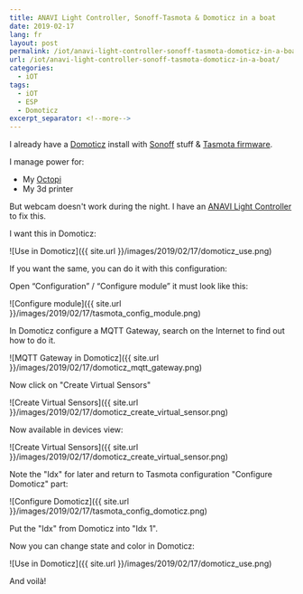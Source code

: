 ```yaml
---
title: ANAVI Light Controller, Sonoff-Tasmota & Domoticz in a boat
date: 2019-02-17
lang: fr
layout: post
permalink: /iot/anavi-light-controller-sonoff-tasmota-domoticz-in-a-boat/
url: /iot/anavi-light-controller-sonoff-tasmota-domoticz-in-a-boat/
categories:
  - iOT
tags:
  - iOT
  - ESP
  - Domoticz
excerpt_separator: <!--more-->
---
```


I already have a [Domoticz](https://domoticz.com/) install with [Sonoff](https://www.itead.cc/smart-home/sonoff-wifi-wireless-switch-1.html) stuff & [Tasmota firmware](https://github.com/arendst/Sonoff-Tasmota).

I manage power for:
- My [Octopi](https://octoprint.org/)
- My 3d printer

But webcam doesn't work during the night. I have an [ANAVI Light Controller](https://www.crowdsupply.com/anavi-technology/light-controller) to fix this.

I want this in Domoticz:

![Use in Domoticz]({{ site.url }}/images/2019/02/17/domoticz_use.png)

<!--more-->

If you want the same, you can do it with this configuration:

Open “Configuration” / “Configure module” it must look like this:

![Configure module]({{ site.url }}/images/2019/02/17/tasmota_config_module.png)

In Domoticz configure a MQTT Gateway, search on the Internet to find out how to do it.

![MQTT Gateway in Domoticz]({{ site.url }}/images/2019/02/17/domoticz_mqtt_gateway.png)

Now click on "Create Virtual Sensors"

![Create Virtual Sensors]({{ site.url }}/images/2019/02/17/domoticz_create_virtual_sensor.png)

Now available in devices view:

![Create Virtual Sensors]({{ site.url }}/images/2019/02/17/domoticz_create_virtual_sensor.png)

Note the "Idx" for later and return to Tasmota configuration "Configure Domoticz" part:

![Configure Domoticz]({{ site.url }}/images/2019/02/17/tasmota_config_domoticz.png)

Put the "Idx" from Domoticz into "Idx 1".

Now you can change state and color in Domoticz:

![Use in Domoticz]({{ site.url }}/images/2019/02/17/domoticz_use.png)

And voilà!
